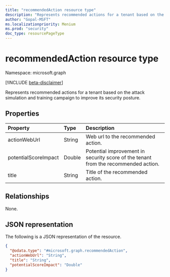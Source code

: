 ```yaml
---
title: "recommendedAction resource type"
description: "Represents recommended actions for a tenant based on the attack simulation and training campaign to improve its security posture."
author: "Gopal-MSFT"
ms.localizationpriority: Menium
ms.prod: "security"
doc_type: resourcePageType
---
```


# recommendedAction resource type

Namespace: microsoft.graph

[!INCLUDE [beta-disclaimer](../../includes/beta-disclaimer.md)]

Represents recommended actions for a tenant based on the attack simulation and training campaign to improve its security posture.

## Properties
|Property|Type|Description|
|:---|:---|:---|
|actionWebUrl|String|Web url to the recommended action.|
|potentialScoreImpact|Double|Potential improvement in security score of the tenant from the recommended action.|
|title|String|Title of the recommended action.|

## Relationships
None.

## JSON representation
The following is a JSON representation of the resource.
<!-- {
  "blockType": "resource",
  "@odata.type": "microsoft.graph.recommendedAction"
}
-->
``` json
{
  "@odata.type": "#microsoft.graph.recommendedAction",
  "actionWebUrl": "String",
  "title": "String",
  "potentialScoreImpact": "Double"
}
```


